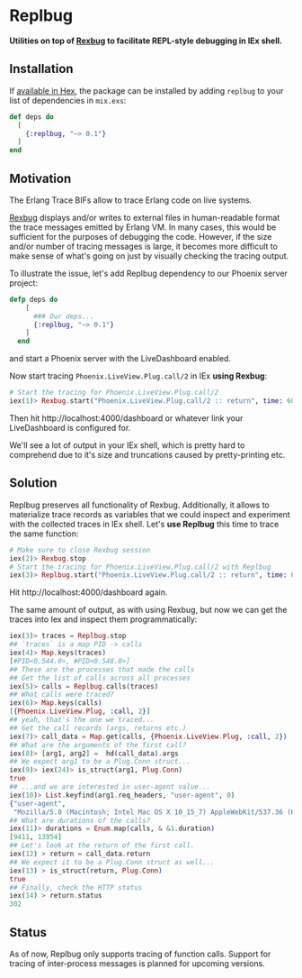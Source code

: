 # Replbug

**Utilities on top of [Rexbug](https://github.com/nietaki/rexbug) to facilitate REPL-style debugging in IEx shell.**

## Installation

If [available in Hex](https://hex.pm/docs/publish), the package can be installed
by adding `replbug` to your list of dependencies in `mix.exs`:

```elixir
def deps do
  [
    {:replbug, "~> 0.1"}
  ]
end
```

## Motivation

The Erlang Trace BIFs allow to trace Erlang code on live systems.

[Rexbug](https://github.com/nietaki/rexbug) displays and/or writes to external files in human-readable format the trace messages emitted by Erlang VM. In many cases, this would be sufficient for the purposes of debugging the code. However, if the size and/or number of tracing messages is large, it becomes more difficult to make sense of what's going on just by visually checking the tracing output.

To illustrate the issue, let's add Replbug dependency to our Phoenix server project:
```elixir
defp deps do
    [
      ### Our deps...
      {:replbug, "~> 0.1"}
    ]
  end
```

and start a Phoenix server with the LiveDashboard enabled.

Now start tracing `Phoenix.LiveView.Plug.call/2` in IEx **using Rexbug**:

```elixir
# Start the tracing for Phoenix.LiveView.Plug.call/2
iex(1)> Rexbug.start("Phoenix.LiveView.Plug.call/2 :: return", time: 60_000, msgs: 1_000)
```
Then hit http://localhost:4000/dashboard or whatever link your LiveDashboard is configured for. 

We'll see a lot of output in your IEx shell, which is pretty hard to comprehend due to it's size and truncations caused by pretty-printing etc.

## Solution 

Replbug preserves all functionality of Rexbug. Additionally, it allows to materialize trace records as variables that we could inspect and experiment with the collected traces in IEx shell. Let's **use Replbug** this time to trace the same function:

```elixir
# Make sure to close Rexbug session
iex(2)> Rexbug.stop
# Start the tracing for Phoenix.LiveView.Plug.call/2 with Replbug
iex(3)> Replbug.start("Phoenix.LiveView.Plug.call/2 :: return", time: 60_000, msgs: 1_000)
```

Hit http://localhost:4000/dashboard again.

The same amount of output, as with using Rexbug, but now we can get the traces into Iex and inspect them programmatically:

```elixir
iex(3)> traces = Replbug.stop
## `traces` is a map PID -> calls
iex(4)> Map.keys(traces)
[#PID<0.544.0>, #PID<0.548.0>]
## These are the processes that made the calls
## Get the list of calls across all processes
iex(5)> calls = Replbug.calls(traces)
## What calls were traced?
iex(6)> Map.keys(calls)              
[{Phoenix.LiveView.Plug, :call, 2}]
## yeah, that's the one we traced...
## Get the call records (args, returns etc.)
iex(7)> call_data = Map.get(calls, {Phoenix.LiveView.Plug, :call, 2})
## What are the arguments of the first call?
iex(8)> [arg1, arg2] =  hd(call_data).args
## We expect arg1 to be a Plug.Conn struct...
iex(9)> iex(24)> is_struct(arg1, Plug.Conn)
true
## ...and we are interested in user-agent value...
iex(10)> List.keyfind(arg1.req_headers, "user-agent", 0) 
{"user-agent",
 "Mozilla/5.0 (Macintosh; Intel Mac OS X 10_15_7) AppleWebKit/537.36 (KHTML, like Gecko) Chrome/104.0.0.0 Safari/537.36"}
## What are durations of the calls?
iex(11)> durations = Enum.map(calls, & &1.duration)
[9411, 13954]
## Let's look at the return of the first call.
iex(12) > return = call_data.return
## We expect it to be a Plug.Conn struct as well...
iex(13) > is_struct(return, Plug.Conn)
true
## Finally, check the HTTP status
iex(14) > return.status
302

```

## Status

As of now, Replbug only supports tracing of function calls.
Support for tracing of inter-process messages is planned for upcoming versions.








